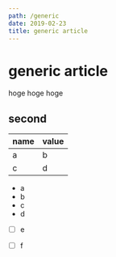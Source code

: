 ```yaml
---
path: /generic
date: 2019-02-23
title: generic article
---
```


# generic article

hoge hoge hoge

## second

| name | value |
|:--|:--|
| a | b |
| c | d |

- a
- b
- c
- d
- [ ] e
- [ ] f

